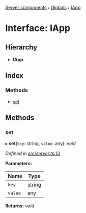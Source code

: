 [Server components](../README.md) › [Globals](../globals.md) › [IApp](iapp.md)

# Interface: IApp

## Hierarchy

* **IApp**

## Index

### Methods

* [set](iapp.md#set)

## Methods

###  set

▸ **set**(`key`: string, `value`: any): *void*

*Defined in [src/server.ts:13](https://github.com/nodulusteam/methodus.dev/blob/a3e1495/modules/platform/server/src/server.ts#L13)*

**Parameters:**

Name | Type |
------ | ------ |
`key` | string |
`value` | any |

**Returns:** *void*

